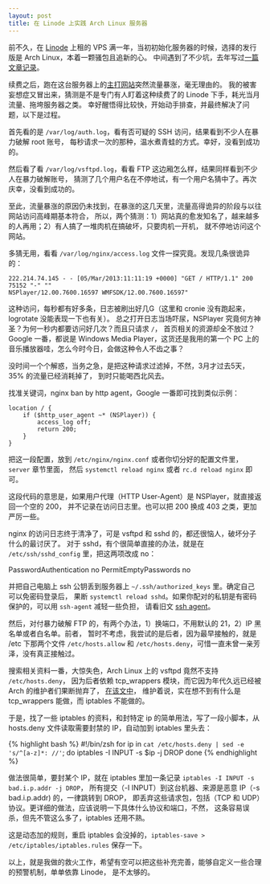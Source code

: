 ```yaml
---
layout: post
title: 在 Linode 上实践 Arch Linux 服务器
---
```


前不久，在 [Linode](http://www.linode.com/?r=68f426201eccec510039ab0c2b6e5f5624d28b02)
上租的 VPS 满一年，当初初始化服务器的时候，选择的发行版是 Arch Linux，本着一颗骚包且追新的心。
中间遇到了不少坑，去年写过[一篇文章记录](/binary/when-arch-linux-met-linode)。

续费之后，跑在这台服务器上的[主打网站](http://luoo.net)突然流量暴涨，毫无理由的。
我的被害妄想症又冒出来，猜测是不是专门有人盯着这种续费了的 Linode 下手，耗光当月流量、拖垮服务器之类。
幸好醒悟得比较快，开始动手排查，并最终解决了问题，以下是过程。

首先看的是 `/var/log/auth.log`，看有否可疑的 SSH 访问，结果看到不少人在暴力破解 root 账号，
每秒请求一次的那种，温水煮青蛙的方式。幸好，没看到成功的。

然后看了看 `/var/log/vsftpd.log`，看看 FTP 这边厢怎么样，结果同样看到不少人在暴力破解账号，
猜测了几个用户名在不停地试，有一个用户名猜中了。再次庆幸，没看到成功的。

至此，流量暴涨的原因仍未找到，在暴涨的这几天里，流量高得诡异的阶段与以往网站访问高峰期基本符合，
所以，两个猜测：1）网站真的愈发知名了，越来越多的人再用；2）有人搞了一堆肉机在搞破坏，只要肉机一开机，
就不停地访问这个网站。

多猜无用，看看 `/var/log/nginx/access.log` 文件一探究竟。发现几条很诡异的：

    222.214.74.145 - - [05/Mar/2013:11:11:19 +0000] "GET / HTTP/1.1" 200 75152 "-" ""
    NSPlayer/12.00.7600.16597 WMFSDK/12.00.7600.16597"

这种访问，每秒都有好多条，日志被刷出好几G（这里和 cronie 没有跑起来，logrotate 没能表现一下也有关）。
总之打开日志当场吓尿，NSPlayer 究竟何方神圣？为何一秒内都要访问好几次？而且只请求 `/`，
首页相关的资源却全不放过？Google 一番，都说是 Windows Media Player，这货还是我用的第一个 PC
上的音乐播放器哇，怎么今时今日，会做这种令人不齿之事？

没时间一个个解惑，当务之急，是把这种请求过滤掉，不然，3月才过去5天，35% 的流量已经消耗掉了，
到时只能喝西北风去。

找准关键词，nginx ban by http agent，Google 一番即可找到类似示例：

    location / {
        if ($http_user_agent ~* (NSPlayer)) {
            access_log off;
            return 200;
        }
    }

把这一段配置，放到 `/etc/nginx/nginx.conf` 或者你切分好的配置文件里，`server` 章节里面，
然后 `systemctl reload nginx` 或者 `rc.d reload nginx` 即可。

这段代码的意思是，如果用户代理（HTTP User-Agent）是 NSPlayer，就直接返回一个空的 200，
并不记录在访问日志里。也可以把 200 换成 403 之类，更加严厉一些。

nginx 的访问日志终于清净了，可是 vsftpd 和 sshd 的，都还很恼人，破坏分子什么的最讨厌了。
对于 sshd，有个很简单直接的办法，就是在 `/etc/ssh/sshd_config` 里，把这两项改成 no：

PasswordAuthentication no
PermitEmptyPasswords no

并把自己电脑上 ssh 公钥丢到服务器上 `~/.ssh/authorized_keys` 里。确定自己可以免密码登录后，
果断 `systemctl reload sshd`。如果你配对的私钥是有密码保护的，可以用 `ssh-agent` 减轻一些负担，
请看旧文 [ssh agent](/binary/ssh-agent)。

然后，对付暴力破解 FTP 的，有两个办法，1）换端口，不用默认的 21，2）IP 黑名单或者白名单。前者，
暂时不考虑，我尝试的是后者，因为最早接触的，就是 /etc 下那两个文件 `/etc/hosts.allow` 和
`/etc/hosts.deny`，可惜一直未曾一亲芳泽，没有真正接触过。

搜索相关资料一番，大惊失色，Arch Linux 上的 vsftpd 竟然不支持 `/etc/hosts.deny`，
因为后者依赖 tcp_wrappers 模块，而它因为年代久远已经被 Arch 的维护者们果断抛弃了，
[在该文中](http://archlinux.2023198.n4.nabble.com/dropping-tcp-wrapper-support-td4666245.html)，
维护着说，实在想不到有什么是 tcp_wrappers 能做，而 iptables 不能做的。

于是，找了一些 iptables 的资料，和封特定 ip 的简单用法，写了一段小脚本，从 hosts.deny
文件读取需要封禁的 IP，自动加到 iptables 里头去：

{% highlight bash %}
#!/bin/zsh
for ip in `cat /etc/hosts.deny | sed -e 's/^[a-z]*: //'`; do
  iptables -I INPUT -s $ip -j DROP
done
{% endhighlight %}

做法很简单，要封某个 IP，就在 iptables 里加一条记录 `iptables -I INPUT -s bad.i.p.addr -j DROP`，
所有提交（-I INPUT）到这台机器、来源是恶意 IP（-s bad.i.p.addr) 的，一律跳转到 DROP，
即丢弃这些请求包，包括（TCP 和 UDP）协议。更详细的做法，应该说明一下具体什么协议和端口，不然，
这条容易误杀，但先不管这么多了，iptables 还用不熟。

这是动态加的规则，重启 iptables 会没掉的，`iptables-save > /etc/iptables/iptables.rules`
保存一下。

以上，就是我做的救火工作，希望有空可以把这些补充完善，能够自定义一些合理的预警机制，单单依靠 Linode，
是不太够的。